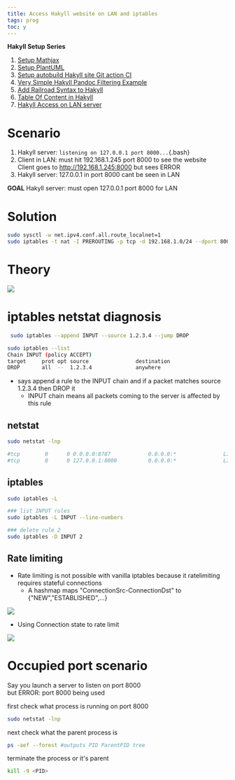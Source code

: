 ```yaml
---
title: Access Hakyll website on LAN and iptables
tags: prog
toc: y
---
```


**Hakyll Setup Series**  

1. [Setup Mathjax](2021-08-23-HakyllSetupMathjax.html)
2. [Setup PlantUML](2021-08-24-HakyllPlantUML2.html)
3. [Setup autobuild Hakyll site Git action CI](2021-06-28-HakyllGitAction.html)
4. [Very Simple Hakyll Pandoc Filtering Example](2021-08-23-PandocFiltering.html)
5. [Add Railroad Syntax to Hakyll](2021-10-01-RailroadSyntax.html)
6. [Table Of Content in Hakyll](2021-10-01-TableOfContent.html)
7. [Hakyll Access on LAN server](2021-11-07-HakyllAccessOnLAN.html)


# Scenario

1. Hakyll server: `listening on 127.0.0.1 port 8000...`{.bash}  
2. Client in LAN: must hit 192.168.1.245 port 8000 to see the website  
Client goes to http://192.168.1.245:8000 but sees ERROR    
3. Hakyll server: 127.0.0.1 in port 8000 cant be seen in LAN  

**GOAL** Hakyll server: must open 127.0.0.1 port 8000 for LAN   

# Solution

```bash
sudo sysctl -w net.ipv4.conf.all.route_localnet=1
sudo iptables -t nat -I PREROUTING -p tcp -d 192.168.1.0/24 --dport 8000 -j DNAT --to-destination 127.0.0.1:8000
```

# Theory

![](https://www.karlrupp.net/en/computer/computer/graphics/nat-chains.gif)


# iptables netstat diagnosis



```bash
 sudo iptables --append INPUT --source 1.2.3.4 --jump DROP

sudo iptables --list
Chain INPUT (policy ACCEPT)
target     prot opt source               destination
DROP       all  --  1.2.3.4              anywhere
 ```
 
 * says append a rule to the INPUT chain and if a packet matches source 1.2.3.4 then DROP it
   * INPUT chain means all packets coming to the server is affected by this rule

## netstat

```bash
sudo netstat -lnp

#tcp        0      0 0.0.0.0:8787            0.0.0.0:*               LISTEN      734/rserver 
#tcp        0      0 127.0.0.1:8000          0.0.0.0:*               LISTEN      149480/myblog 
```

## iptables

```bash
sudo iptables -L
```

```bash
### list INPUT rules
sudo iptables -L INPUT --line-numbers

### delete rule 2
sudo iptables -D INPUT 2
```

## Rate limiting

* Rate limiting is not possible with vanilla iptables because it ratelimiting requires stateful connections
  * A hashmap maps "ConnectionSrc-ConnectionDst" to {"NEW","ESTABLISHED",...}

![](https://docs.google.com/drawings/d/e/2PACX-1vTu9nsWsRUn_a9IBpaKgBjGNGR14-AknVFs70pix7PFL2eQcqY1BagQztrH_duZDUleZ97Iq5vBnnPc/pub?w=1238&h=676)

* Using Connection state to rate limit

![](https://docs.google.com/drawings/d/e/2PACX-1vQgl3VdRoyti8ryMF-_NwUSgiDpdF88qGAKm3XTfAOLdV1_SOqeoJllLFtsLXSp5is9lxNHH7rlxd9H/pub?w=1297&h=554)


# Occupied port scenario

Say you launch a server to listen on port 8000  
but ERROR: port 8000 being used  

first check what process is running on port 8000 
```bash
sudo netstat -lnp
```

next check what the parent process is
```bash
ps -aef --forest #outputs PID ParentPID tree
```

terminate the process or it's parent
```bash
kill -9 <PID>
```